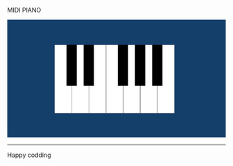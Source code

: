 MIDI PIANO

![Alt text](<Screenshot 2024-01-07 130135.png>)

------------------------------
Happy codding







